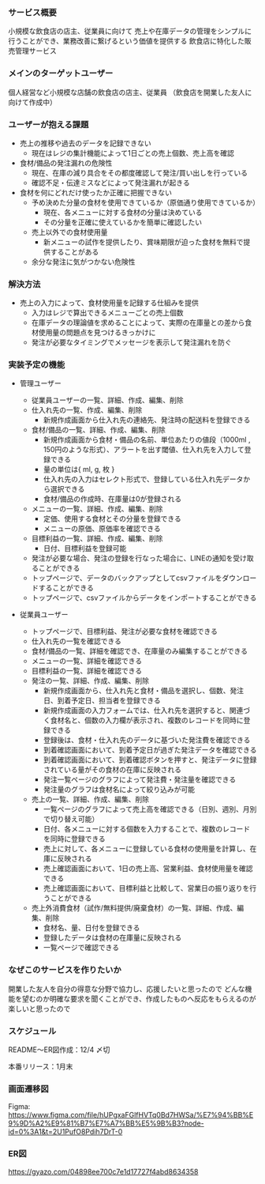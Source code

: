 ### サービス概要

小規模な飲食店の店主、従業員に向けて
売上や在庫データの管理をシンプルに行うことができ、業務改善に繋げるという価値を提供する
飲食店に特化した販売管理サービス

### メインのターゲットユーザー

個人経営など小規模な店舗の飲食店の店主、従業員
（飲食店を開業した友人に向けて作成中）

### ユーザーが抱える課題

- 売上の推移や過去のデータを記録できない
    - 現在はレジの集計機能によって1日ごとの売上個数、売上高を確認
- 食材/備品の発注漏れの危険性
    - 現在、在庫の減り具合をその都度確認して発注/買い出しを行っている
    - 確認不足・伝達ミスなどによって発注漏れが起きる
- 食材を何にどれだけ使ったか正確に把握できない
    - 予め決めた分量の食材を使用できているか（原価通り使用できているか）
        - 現在、各メニューに対する食材の分量は決めている
        - その分量を正確に使えているかを簡単に確認したい
    - 売上以外での食材使用量
        - 新メニューの試作を提供したり、賞味期限が迫った食材を無料で提供することがある
    - 余分な発注に気がつかない危険性

### 解決方法

- 売上の入力によって、食材使用量を記録する仕組みを提供
    - 入力はレジで算出できるメニューごとの売上個数
    - 在庫データの理論値を求めることによって、実際の在庫量との差から食材使用量の問題点を見つけるきっかけに
    - 発注が必要なタイミングでメッセージを表示して発注漏れを防ぐ

### 実装予定の機能

- 管理ユーザー
    - 従業員ユーザーの一覧、詳細、作成、編集、削除
    - 仕入れ先の一覧、作成、編集、削除
        - 新規作成画面から仕入れ先の連絡先、発注時の配送料を登録できる
    - 食材/備品の一覧、詳細、作成、編集、削除
        - 新規作成画面から食材・備品の名前、単位あたりの値段（1000ml , 150円のような形式）、アラートを出す閾値、仕入れ先を入力して登録できる
        - 量の単位は{ ml, g, 枚 }
        - 仕入れ先の入力はセレクト形式で、登録している仕入れ先データから選択できる
        - 食材/備品の作成時、在庫量は0が登録される
    - メニューの一覧、詳細、作成、編集、削除
        - 定価、使用する食材とその分量を登録できる
        - メニューの原価、原価率を確認できる
    - 目標利益の一覧、詳細、作成、編集、削除
        - 日付、目標利益を登録可能
    - 発注が必要な場合、発注の登録を行なった場合に、LINEの通知を受け取ることができる
    - トップページで、データのバックアップとしてcsvファイルをダウンロードすることができる
    - トップページで、csvファイルからデータをインポートすることができる

- 従業員ユーザー
    - トップページで、目標利益、発注が必要な食材を確認できる
    - 仕入れ先の一覧を確認できる
    - 食材/備品の一覧、詳細を確認でき、在庫量のみ編集することができる
    - メニューの一覧、詳細を確認できる
    - 目標利益の一覧、詳細を確認できる
    - 発注の一覧、詳細、作成、編集、削除
        - 新規作成画面から、仕入れ先と食材・備品を選択し、個数、発注日、到着予定日、担当者を登録できる
        - 新規作成画面の入力フォームでは、仕入れ先を選択すると、関連づく食材名と、個数の入力欄が表示され、複数のレコードを同時に登録できる
        - 登録後は、食材・仕入れ先のデータに基づいた発注費を確認できる
        - 到着確認画面において、到着予定日が過ぎた発注データを確認できる
        - 到着確認画面において、到着確認ボタンを押すと、発注データに登録されている量がその食材の在庫に反映される
        - 発注一覧ページのグラフによって発注費・発注量を確認できる
        - 発注量のグラフは食材名によって絞り込みが可能
    - 売上の一覧、詳細、作成、編集、削除
        - 一覧ページのグラフによって売上高を確認できる（日別、週別、月別で切り替え可能）
        - 日付、各メニューに対する個数を入力することで、複数のレコードを同時に登録できる
        - 売上に対して、各メニューに登録している食材の使用量を計算し、在庫に反映される
        - 売上確認画面において、1日の売上高、営業利益、食材使用量を確認できる
        - 売上確認画面において、目標利益と比較して、営業日の振り返りを行うことができる
    - 売上外消費食材（試作/無料提供/廃棄食材）の一覧、詳細、作成、編集、削除
        - 食材名、量、日付を登録できる
        - 登録したデータは食材の在庫量に反映される
        - 一覧ページで確認できる

### なぜこのサービスを作りたいか

開業した友人を自分の得意な分野で協力し、応援したいと思ったので
どんな機能を望むのか明確な要求を聞くことができ、作成したものへ反応をもらえるのが楽しいと思ったので

### スケジュール

README〜ER図作成：12/4 〆切

本番リリース：1月末

### 画面遷移図
Figma: https://www.figma.com/file/hUPgxaFGlfHVTq0Bd7HWSa/%E7%94%BB%E9%9D%A2%E9%81%B7%E7%A7%BB%E5%9B%B3?node-id=0%3A1&t=2U1PufO8Pdih7DrT-0

### ER図
https://gyazo.com/04898ee700c7e1d17727f4abd8634358